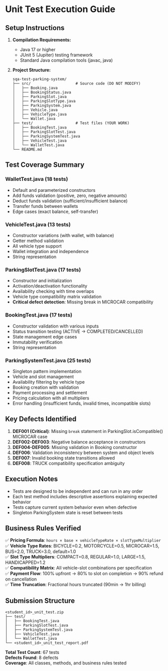 # Unit Test Execution Guide

## Setup Instructions

1. **Compilation Requirements:**
   - Java 17 or higher
   - JUnit 5 (Jupiter) testing framework
   - Standard Java compilation tools (javac, java)

2. **Project Structure:**
   ```
   sqa-test-parking-system/
   ├── src/                    # Source code (DO NOT MODIFY)
   │   ├── Booking.java
   │   ├── BookingStatus.java
   │   ├── ParkingSlot.java
   │   ├── ParkingSlotType.java
   │   ├── ParkingSystem.java
   │   ├── Vehicle.java
   │   ├── VehicleType.java
   │   └── Wallet.java
   ├── test/                   # Test files (YOUR WORK)
   │   ├── BookingTest.java
   │   ├── ParkingSlotTest.java
   │   ├── ParkingSystemTest.java
   │   ├── VehicleTest.java
   │   └── WalletTest.java
   └── README.md
   ```

## Test Coverage Summary

### WalletTest.java (18 tests)
- Default and parameterized constructors
- Add funds validation (positive, zero, negative amounts)
- Deduct funds validation (sufficient/insufficient balance)
- Transfer funds between wallets
- Edge cases (exact balance, self-transfer)

### VehicleTest.java (13 tests)
- Constructor variations (with wallet, with balance)
- Getter method validation
- All vehicle type support
- Wallet integration and independence
- String representation

### ParkingSlotTest.java (17 tests)
- Constructor and initialization
- Activation/deactivation functionality
- Availability checking with time overlaps
- Vehicle type compatibility matrix validation
- **Critical defect detection**: Missing break in MICROCAR compatibility

### BookingTest.java (17 tests)
- Constructor validation with various inputs
- Status transition testing (ACTIVE → COMPLETED/CANCELLED)
- State management edge cases
- Immutability verification
- String representation

### ParkingSystemTest.java (25 tests)
- Singleton pattern implementation
- Vehicle and slot management
- Availability filtering by vehicle type
- Booking creation with validation
- Payment processing and settlement
- Pricing calculation with all multipliers
- Error handling (insufficient funds, invalid times, incompatible slots)

## Key Defects Identified

1. **DEF001 (Critical)**: Missing `break` statement in ParkingSlot.isCompatible() MICROCAR case
2. **DEF002-DEF003**: Negative balance acceptance in constructors
3. **DEF004-DEF005**: Missing validation in Booking constructor
4. **DEF006**: Validation inconsistency between system and object levels
5. **DEF007**: Invalid booking state transitions allowed
6. **DEF008**: TRUCK compatibility specification ambiguity

## Execution Notes

- Tests are designed to be independent and can run in any order
- Each test method includes descriptive assertions explaining expected behavior
- Tests capture current system behavior even when defective
- Singleton ParkingSystem state is reset between tests

## Business Rules Verified

✅ **Pricing Formula**: `hours × base × vehicleTypeRate × slotTypeMultiplier`  
✅ **Vehicle Type Rates**: BICYCLE=0.2, MOTORCYCLE=0.5, MICROCAR=1.5, BUS=2.0, TRUCK=3.0, default=1.0  
✅ **Slot Type Multipliers**: COMPACT=0.8, REGULAR=1.0, LARGE=1.5, HANDICAPPED=1.2  
✅ **Compatibility Matrix**: All vehicle-slot combinations per specification  
✅ **Payment Flow**: 100% upfront → 80% to slot on completion → 90% refund on cancellation  
✅ **Time Truncation**: Fractional hours truncated (90min → 1hr billing)  

## Submission Structure

```
<student_id>_unit_test.zip
├── test/
│   ├── BookingTest.java
│   ├── ParkingSlotTest.java
│   ├── ParkingSystemTest.java
│   ├── VehicleTest.java
│   └── WalletTest.java
└── <student_id>_unit_test_report.pdf
```

**Total Test Count**: 67 tests  
**Defects Found**: 8 defects  
**Coverage**: All classes, methods, and business rules tested
